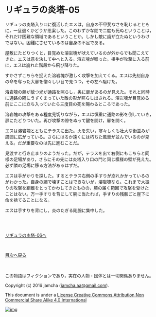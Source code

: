 # リギュラの炎塔-05

リギュラの炎塔入り口に復活したエスは，自身の不甲斐なさを恥じるととも  
に，一旦退くかどうか思案した。このわずかな間で二度も死ぬということは，  
それだけ困難な領域であるということか。しかし敵に歯が立たぬというわけ  
ではない。困難にさせているのは自身の不足である。  

屋敷にたどりつくと，目覚めた溶岩塊が吠えているのが外からでも聞こえて  
きた。エスは意を決して中へと入る。溶岩塊が唸った。相手が攻撃に入る前  
に，エスは崩れた階段から飛び降りた。  

すかさずこちらを捉えた溶岩塊が激しく攻撃を加えてくる。エスは先刻自身  
の命を奪った大扉を憎々しい目で見つつ，その左へ駆けた。  

溶岩塊の熱が放つ光が通路を照らし，奥に扉があるのが見えた。それと同時  
に通路の隅にうずくまっていた敵の影が照らし出される。溶岩塊が目覚める  
前にここに立ち入っていたら三度目の死を賜わるところであった。  

溶岩塊の攻撃をある程度見切りながら，エスは慎重に通路の影を倒していき，  
扉にたどりついた。再び攻撃の隙をぬって鍵を開け，扉を開く。  

エスは溶岩塊とともにテラスに出た。火を失い，寒々しくも壮大な街並みが  
周囲に広がっている。さらにはるか遠くには朽ちた風車が並んでいるのが見  
える。だが重要なのは先に進むことだ。  

見渡すと行き止まりのようだった。だが，テラスを出て右側にもこちらと同  
様の足場があり，さらにその先には炎塔入り口の門と同じ模様の壁が見えた。  
必ず隣の足場に移る方法があるはずだ。  

エスは手がかりを探した。するとテラス右側の手すりが崩れかかっているの  
がわかった。自身の腕で壊すことはできないが，溶岩塊なら。これまで大振  
りの攻撃を距離をとってかわしてきたものの，腕の届く範囲で攻撃を受けた  
ことはない。万一手すりを背にして腕に当たれば，手すりの残骸ごと崖下に  
命を捨てることになる。  

エスは手すりを背にし，炎のたぎる剛腕に集中した。  

<br>  
<br>  

[リギュラの炎塔-06へ](./06.md)  

<br>  

[目次へ戻る](https://github.com/jamcha-aa/EbonyBlades/blob/master/README.md)  

<br>  
<br>  
この物語はフィクションであり，実在の人物・団体とは一切関係ありません。  

Copyright (c) 2016 jamcha (jamcha.aa@gmail.com).  

This document is under a [License Creative Commons Attribution Non Commercial Share Alike 4.0 International](http://creativecommons.org/licenses/by-nc-sa/4.0/deed)  

[![img](http://i.creativecommons.org/l/by-nc-sa/3.0/80x15.png)](http://creativecommons.org/licenses/by-nc-sa/4.0/deed)